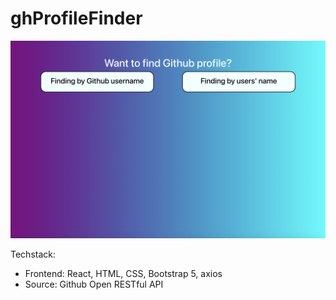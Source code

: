 # ghProfileFinder
![alt text](image.png)

Techstack: 
- Frontend: React, HTML, CSS, Bootstrap 5, axios
- Source: Github Open RESTful API